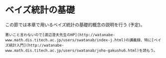 # ベイズ統計の基礎

この節では本章で用いるベイズ統計の基礎的概念の説明を行う (予定)。

```{note}
悪いこと言わないので[渡辺澄夫先生のHP](http://watanabe-www.math.dis.titech.ac.jp/users/swatanab/index-j.html)の講義録、特に[ベイズ統計入門](http://watanabe-www.math.dis.titech.ac.jp/users/swatanab/joho-gakushu6.html)を読もう。
```

